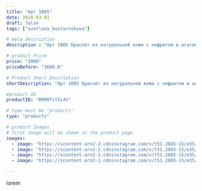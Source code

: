 ```yaml
---
title: "Арт 1005"
date: 2020-03-01
draft: false
tags: ["svetlana_kustarnikova"]

# meta description
description : "Арт 1005 Браслет из натуральной кожи с нефритом и агатом Продано"

# product Price
price: "3000"
priceBefore: "3600.0"

# Product Short Description
shortDescription: "Арт 1005 Браслет из натуральной кожи с нефритом и агатом Продано"

#product ID
productID: "B9M0TstIL4n"

# type must be "products"
type: "products"

# product Images
# first image will be shown in the product page
images:
  - image: "https://scontent-arn2-2.cdninstagram.com/v/t51.2885-15/e35/87713933_119045829677588_8157537876324781111_n.jpg?se=7&tp=1&_nc_ht=scontent-arn2-2.cdninstagram.com&_nc_cat=108&_nc_ohc=wqI5IWUh2xUAX-9eQGK&oh=b07eefed5ab08e78613c5737aacf5c60&oe=606B847E&ig_cache_key=MjI1NTQwNzU2MDA2ODg2MDc3MA%3D%3D.2"
  - image: "https://scontent-arn2-2.cdninstagram.com/v/t51.2885-15/e35/87885072_637340096833076_2323857004354718108_n.jpg?se=7&tp=1&_nc_ht=scontent-arn2-2.cdninstagram.com&_nc_cat=108&_nc_ohc=5ODpEPc0SfUAX-wwnfz&oh=cb1cc42782f6649ea0fa46972050f912&oe=606CB390&ig_cache_key=MjI1NTQwNzU2MDEwMjMwMjIzMg%3D%3D.2"
  - image: "https://scontent-arn2-1.cdninstagram.com/v/t51.2885-15/e35/88181663_242169726808930_6519366307759842545_n.jpg?se=7&tp=1&_nc_ht=scontent-arn2-1.cdninstagram.com&_nc_cat=110&_nc_ohc=1omdHmglTZYAX8M7j-C&oh=7005f835f087a5bd791478a2515b6a0d&oe=606C47EB&ig_cache_key=MjI1NTQwNzU2MDA5NDExNjQ1NQ%3D%3D.2"
  - image: "https://scontent-arn2-1.cdninstagram.com/v/t51.2885-15/e35/87654571_339966183587715_4535591612225499832_n.jpg?se=7&tp=1&_nc_ht=scontent-arn2-1.cdninstagram.com&_nc_cat=103&_nc_ohc=QKIrO4KV5C4AX-QPzcd&oh=71a2d6d6d508c53c8ff18a16f316c8c9&oe=6069F5D4&ig_cache_key=MjI1NTQwNzU2MDA4NTY5MzE5OQ%3D%3D.2"

---
```

lorem
